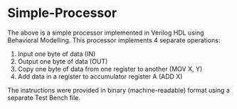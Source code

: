 # Simple-Processor

The above is a simple processor implemented in Verilog HDL using Behavioral Modelling. 
This processor implements 4 separate operations:
   1. Input one byte of data (IN)
   2. Output one byte of data (OUT)
   3. Copy one byte of data from one register to another (MOV X, Y)
   4. Add data in a register to accumulator register A (ADD X) 

The instructions were provided in binary (machine-readable) format using a separate Test Bench file.
